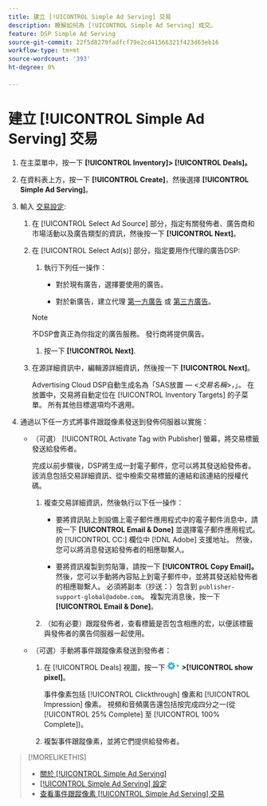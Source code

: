 ```yaml
---
title: 建立 [!UICONTROL Simple Ad Serving] 交易
description: 瞭解如何為 [!UICONTROL Simple Ad Serving] 成交。
feature: DSP Simple Ad Serving
source-git-commit: 22f5d8279fadfcf79e2cd41566321f423d63eb16
workflow-type: tm+mt
source-wordcount: '393'
ht-degree: 0%

---
```


# 建立 [!UICONTROL Simple Ad Serving] 交易

1. 在主菜單中，按一下 **[!UICONTROL Inventory]> [!UICONTROL Deals]。**

1. 在資料表上方，按一下 **[!UICONTROL Create]**，然後選擇 **[!UICONTROL Simple Ad Serving]**。

1. 輸入 [交易設定](simple-deal-settings.md):

   1. 在 [!UICONTROL Select Ad Source] 部分，指定有關發佈者、廣告商和市場活動以及廣告類型的資訊，然後按一下 **[!UICONTROL Next]**。

   1. 在 [!UICONTROL Select Ad(s)] 部分，指定要用作代理的廣告DSP:

      1. 執行下列任一操作：

         * 對於現有廣告，選擇要使用的廣告。

         * 對於新廣告，建立代理 [第一方廣告](/help/dsp/campaign-management/ads/ad-create.md) 或 [第三方廣告](/help/dsp/campaign-management/ads/ad-create-third-party.md)。
      >[!NOTE]
      > 不DSP會真正為你指定的廣告服務。 發行商將提供廣告。

      1. 按一下 **[!UICONTROL Next]**.
   1. 在源詳細資訊中，編輯源詳細資訊，然後按一下 **[!UICONTROL Next]**。

      Advertising Cloud DSP自動生成名為「SAS放置 — &lt;*交易名稱*>，」。 在放置中，交易將自動定位在 [!UICONTROL Inventory Targets] 的子菜單。 所有其他目標選項均不適用。



1. 通過以下任一方式將事件跟蹤像素發送到發佈伺服器以實施：

   * （可選） [!UICONTROL Activate Tag with Publisher] 螢幕，將交易標籤發送給發佈者。

      完成以前步驟後，DSP將生成一封電子郵件，您可以將其發送給發佈者。 該消息包括交易詳細資訊、從中檢索交易標籤的連結和該連結的授權代碼。

      1. 複查交易詳細資訊，然後執行以下任一操作：

         * 要將資訊貼上到設備上電子郵件應用程式中的電子郵件消息中，請按一下 **[!UICONTROL Email & Done]** 並選擇電子郵件應用程式。 的 [!UICONTROL CC:] 欄位中 [!DNL Adobe] 支援地址。 然後，您可以將消息發送給發佈者的相應聯繫人。

         * 要將資訊複製到剪貼簿，請按一下 **[!UICONTROL Copy Email]。** 然後，您可以手動將內容貼上到電子郵件中，並將其發送給發佈者的相應聯繫人。 必須將副本（抄送：）包含到 `publisher-support-global@adobe.com`。 複製完消息後，按一下 **[!UICONTROL Email & Done]**。
      1. （如有必要）跟蹤發佈者，查看標籤是否包含相應的宏，以便該標籤與發佈者的廣告伺服器一起使用。
   * （可選）手動將事件跟蹤像素發送到發佈者：

      1. 在 [!UICONTROL Deals] 視圖，按一下 ![「選項」菜單](/help/dsp/assets/options-menu.png) **>[!UICONTROL show pixel]**。

         事件像素包括 [!UICONTROL Clickthrough] 像素和 [!UICONTROL Impression] 像素。 視頻和音頻廣告還包括按完成四分之一(從 [!UICONTROL 25% Complete] 至 [!UICONTROL 100% Complete])。

      1. 複製事件跟蹤像素，並將它們提供給發佈者。



>[!MORELIKETHIS]
>
>* [關於 [!UICONTROL Simple Ad Serving]](simple-deal-about.md)
>* [[!UICONTROL Simple Ad Serving] 設定](simple-deal-settings.md)
>* [查看事件跟蹤像素 [!UICONTROL Simple Ad Serving] 交易](simple-deal-show-pixels.md)

